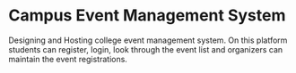 # Campus Event Management System
 Designing and Hosting college event management system. On this platform students can register, login, look through the event list and organizers can maintain the event registrations.
